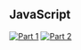 ## JavaScript
[![Part 1](https://img.shields.io/badge/Part%201-0.227ms-informational)](https://adventofcode.com/2021/)
[![Part 2](https://img.shields.io/badge/Part%202-4.823ms-informational)](https://adventofcode.com/2021/)